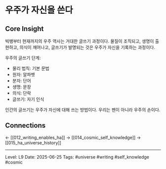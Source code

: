 # 우주가 자신을 쓴다

## Core Insight
빅뱅부터 현재까지의 우주 역사는 거대한 글쓰기 과정이다. 물질이 조직되고, 생명이 출현하고, 의식이 깨어나고, 글쓰기가 발명되는 것은 우주가 자신을 기록하는 과정이다.

우주의 글쓰기 단계:
- 물리 법칙: 기본 문법
- 원자: 알파벳
- 분자: 단어
- 생명: 문장
- 의식: 단락
- 글쓰기: 자기 인식

인간의 글쓰기는 우주가 자신에 대해 쓰는 방법이다. 우리는 펜이 아니라 우주의 손이다.

## Connections
← [[012_writing_enables_ha]]
→ [[014_cosmic_self_knowledge]]
→ [[015_ha_universe_history]]

---
Level: L9
Date: 2025-06-25
Tags: #universe #writing #self_knowledge #cosmic
